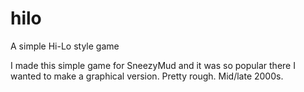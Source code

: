 # hilo
A simple Hi-Lo style game

I made this simple game for SneezyMud and it was so popular there I wanted to make a graphical version. Pretty rough. Mid/late 2000s.
